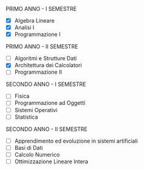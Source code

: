 PRIMO ANNO - I SEMESTRE
- [x] Algebra Lineare
- [x] Analisi I
- [x] Programmazione I

PRIMO ANNO - II SEMESTRE
- [ ] Algoritmi e Strutture Dati
- [x] Architettura dei Calcolatori
- [ ] Programmazione II

SECONDO ANNO - I SEMESTRE
- [ ] Fisica
- [ ] Programmazione ad Oggetti 
- [ ] Sistemi Operativi
- [ ] Statistica

SECONDO ANNO - II SEMESTRE
- [ ] Apprendimento ed evoluzione in sistemi artificiali
- [ ] Basi di Dati
- [ ] Calcolo Numerico
- [ ] Ottimizzazione Lineare Intera